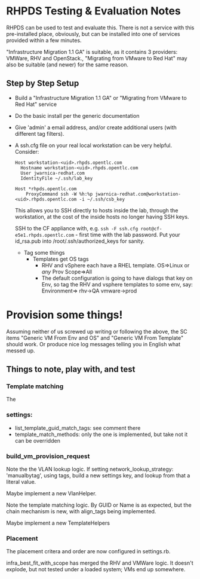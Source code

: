 # RHPDS Testing & Evaluation Notes

RHPDS can be used to test and evaluate this. There is not a service with
this pre-installed place, obviously, but can be installed into one of services provided within a few minutes.

"Infrastructure Migration 1.1 GA" is suitable, as it contains 3 providers:
VMWare, RHV and OpenStack., "Migrating from VMware to Red Hat" may also be suitable (and
newer) for the same reason.

## Step by Step Setup
* Build a "Infrastructure Migration 1.1 GA" or "Migrating from VMware to Red Hat" service
* Do the basic install per the generic documentation
* Give 'admin' a email address, and/or create additional users (with different tag filters).
* A ssh.cfg file on your real local workstation can be very helpful. Consider:
    ~~~~
    Host workstation-<uid>.rhpds.opentlc.com
      Hostname workstation-<uid>.rhpds.opentlc.com
      User jwarnica-redhat.com
      IdentityFile ~/.ssh/lab_key

    Host *rhpds.opentlc.com
        ProxyCommand ssh -W %h:%p jwarnica-redhat.com@workstation-<uid>.rhpds.opentlc.com -i ~/.ssh/csb_key

    ~~~~
    This allows you to SSH directly to hosts inside the lab, through the
    workstation, at the cost of the inside hosts no longer having SSH keys.

    SSH to the CF appliance with, e.g.
    `ssh -F ssh.cfg root@cf-e5e1.rhpds.opentlc.com` - first time with the lab password.
    Put your id_rsa.pub into /root/.ssh/authorized_keys for sanity.

  * Tag some things
    * Templates get OS tags
      * RHV and vSphere each have a RHEL template.
        OS=>Linux or _any_
        Prov Scope=>All
      * The default configuration is going to have dialogs that key on Env, so tag
        the RHV and vsphere templates to some env, say:
        Environment=>
           rhv->QA
           vmware->prod

# Provision some things!

Assuming neither of us screwed up writing or following the above, the SC items
"Generic VM From Env and OS" and "Generic VM From Template" should work. Or
produce nice log messages telling you in English what messed up.

## Things to note, play with, and test

### Template matching
The 

### settings:
* list_template_guid_match_tags: see comment there
* template_match_methods: only the one is implemented, but take not it can be
  overridden

### build_vm_provision_request

Note the the VLAN lookup logic. If setting network_lookup_strategy: 'manualbytag',
using tags, build a new settings key, and lookup from that a literal value.

Maybe implement a new VlanHelper.

Note the template matching logic. By GUID or Name is as expected, but the chain
mechanism is new, with align_tags being implemented.

Maybe implement a new TemplateHelpers

### Placement

The placement critera and order are now configured in settings.rb.

infra_best_fit_with_scope has merged the RHV and VMWare logic. It doesn't
explode, but not tested under a loaded system; VMs end up somewhere.